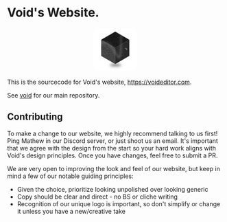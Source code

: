 # Void's Website.
<p align="center">
<img src="app/icon.png" alt="Void Icon" width="100px">
</p>





This is the sourcecode for Void's website, https://voideditor.com.

See [void](http://github.com/voideditor/void) for our main repository.


## Contributing

To make a change to our website, we highly recommend talking to us first! 
Ping Mathew in our Discord server, or just shoot us an email.
It's important that we agree with the design from the start so your hard work aligns with Void's design principles.
Once you have changes, feel free to submit a PR. 

We are very open to improving the look and feel of our website, but keep in mind a few of our notable guiding principles:
- Given the choice, prioritize looking unpolished over looking generic
- Copy should be clear and direct - no BS or cliche writing
- Recognition of our unique logo is important, so don't simplify or change it unless you have a new/creative take

